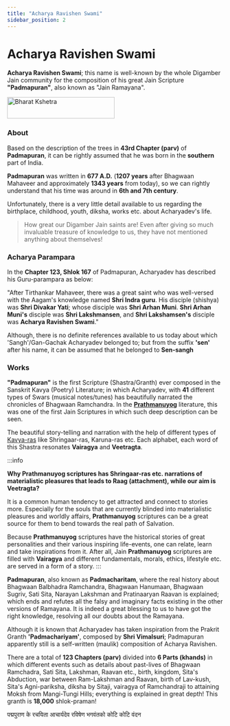 ```yaml
---
title: "Acharya Ravishen Swami"
sidebar_position: 2
---
```


# Acharya Ravishen Swami

**Acharya Ravishen Swami**; this name is well-known by the whole Digamber Jain community for the composition of his great Jain Scripture **"Padmapuran"**, also known as "Jain Ramayana".

<img src="/img/biographies/Acharya_Ravishen_Swami.png" alt="Bharat Kshetra" height="50px" width="250px" />

### About

Based on the description of the trees in **43rd Chapter (parv)** of **Padmapuran**, it can be rightly assumed that he was born in the **southern** part of India. 

**Padmapuran** was written in **677 A.D.** (**1207 years** after Bhagwaan Mahaveer and approximately **1343 years** from today), so we can rightly understand that his time was around in **6th and 7th century**.

Unfortunately, there is a very little detail available to us regarding the birthplace, childhood, youth, diksha, works etc. about Acharyadev's life. 

> How great our Digamber Jain saints are! Even after giving so much invaluable treasure of knowledge to us, they have not mentioned anything about themselves!

### Acharya Parampara

In the **Chapter 123, Shlok 167** of Padmapuran, Acharyadev has described his Guru-parampara as below:

"After Tirthankar Mahaveer, there was a great saint who was well-versed with the Aagam's knowledge named **Shri Indra guru**. His disciple (shishya) was **Shri Divakar Yati**; whose disciple was **Shri Arhan Muni**. **Shri Arhan Muni's** disciple was **Shri Lakshmansen**, and **Shri Lakshamsen's** disciple was **Acharya Ravishen Swami**."

Although, there is no definite references available to us today about which 'Sangh'/Gan-Gachak Acharyadev belonged to; but from the suffix **'sen'** after his name, it can be assumed that he belonged to **Sen-sangh**

### Works

**"Padmapuran"** is the first Scripture (Shastra/Granth) ever composed in the Sanskrit Kavya (Poetry) Literature; in which Acharyadev, with **41** different types of Swars (musical notes/tunes) has beautifully narrated the chronicles of Bhagwaan Ramchandra. In the [**Prathmanuyog**](./../Concepts//Anuyog/Anuyog.md) literature, this was one of the first Jain Scriptures in which such deep description can be seen.

The beautiful story-telling and narration with the help of different types of [Kavya-ras](https://mycoaching.in/ras-aur-bhav) like Shringaar-ras, Karuna-ras etc. Each alphabet, each word of this Shastra resonates **Vairagya** and **Veetragta**. 


:::info 

**Why Prathmanuyog scriptures has Shringaar-ras etc. narrations of materialistic pleasures that leads to Raag (attachment), while our aim is Veetragta?**  

It is a common human tendency to get attracted and connect to stories more. Especially for the souls that are currently blinded into materialistic pleasures and worldly affairs, **Prathmanuyog** scriptures can be a great source for them to bend towards the real path of Salvation.

Because **Prathmanuyog** scriptures have the historical stories of great personalities and their various inspiring life-events, one can relate, learn and take inspirations from it. After all, Jain **Prathmanuyog** scriptures are filled with **Vairagya** and different fundamentals, morals, ethics, lifestyle etc. are served in a form of a story.
:::

**Padmapuran**, also known as **Padmacharitam**, where the real history about Bhagwaan Balbhadra Ramchandra, Bhagwaan Hanumaan, Bhagwaan Sugriv, Sati Sita, Narayan Lakshman and Pratinaaryan Raavan is explained; which ends and refutes all the falsy and imaginary facts existing in the other versions of Ramayana. It is indeed a great blessing to us to have got the right knowledge, resolving all our doubts about the Ramayana.

Although it is known that Acharyadev has taken inspiration from the Prakrit Granth **'Padmachariyam'**, composed by **Shri Vimalsuri**; Padmapuran apparently still is a self-written (maulik) composition of Acharya Ravishen.

There are a total of **123 Chapters (parv)** divided into **6 Parts (khands)** in which different events such as details about past-lives of Bhagwaan Ramchadra, Sati Sita, Lakshman, Raavan etc., birth, kingdom, Sita's Abduction, war between Ram-Lakshman and Raavan, birth of Lav-kush, Sita's Agni-pariksha, diksha by Sitaji, vairagya of Ramchandraji to attaining Moksh from Mangi-Tungi Hills; everything is explained in great depth! This granth is **18,000** shlok-praman!

<p style={{textAlign: "center", fontWeight: 'bold'}}>पद्मपुराण के रचयिता आचार्यदेव रविषेण भगवंतको कोटि कोटि वंदन</p>



 



